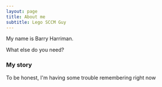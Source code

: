 ```yaml
---
layout: page
title: About me
subtitle: Lego SCCM Guy
---
```


My name is Barry Harriman. 

What else do you need?

### My story

To be honest, I'm having some trouble remembering right now
